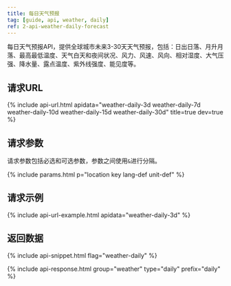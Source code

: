 ```yaml
---
title: 每日天气预报
tag: [guide, api, weather, daily]
ref: 2-api-weather-daily-forecast
---
```


每日天气预报API，提供全球城市未来3-30天天气预报，包括：日出日落、月升月落、最高最低温度、天气白天和夜间状况、风力、风速、风向、相对湿度、大气压强、降水量、露点温度、紫外线强度、能见度等。

## 请求URL

{% include api-url.html apidata="weather-daily-3d weather-daily-7d weather-daily-10d weather-daily-15d weather-daily-30d" title=true dev=true %}
  
## 请求参数

请求参数包括必选和可选参数，参数之间使用`&`进行分隔。

{% include params.html p="location key lang-def unit-def" %}

## 请求示例

{% include api-url-example.html apidata="weather-daily-3d" %}

## 返回数据

{% include api-snippet.html flag="weather-daily" %}

{% include api-response.html group="weather" type="daily" prefix="daily" %}

